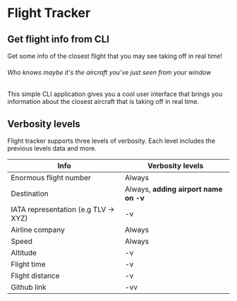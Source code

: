 # Flight Tracker
## Get flight info from CLI
Get some info of the closest flight that you may see taking off in real time!
###### _Who knows maybe it's the aircraft you've just seen from your window_

This simple CLI application gives you a cool user interface that brings you information about the closest aircraft that is taking off in real time.

## Verbosity levels

Flight tracker supports three levels of verbosity. Each level includes the previous levels data and more.

| Info | Verbosity levels
| ------ | ------ |
| Enormous flight number | Always |
| Destination | Always, <b>adding airport name on -v</b> |
| IATA representation (e.g TLV -> XYZ)| -v |
| Airline company | Always |
| Speed | Always |
| Altitude | -v |
| Flight time | -v |
| Flight distance | -v |
| Github link | -vv
